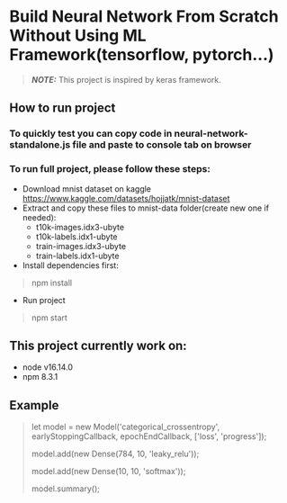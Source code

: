 # Build Neural Network From Scratch Without Using ML Framework(tensorflow, pytorch...)
> **_NOTE:_** This project is inspired by keras framework.
## How to run project
### To quickly test you can copy code in neural-network-standalone.js file and paste to console tab on browser
### To run full project, please follow these steps:
- Download mnist dataset on kaggle https://www.kaggle.com/datasets/hojjatk/mnist-dataset
- Extract and copy these files to mnist-data folder(create new one if needed):
  + t10k-images.idx3-ubyte
  + t10k-labels.idx1-ubyte
  + train-images.idx3-ubyte
  + train-labels.idx1-ubyte
- Install dependencies first:
> npm install
- Run project
> npm start

## This project currently work on:
- node v16.14.0
- npm 8.3.1
## Example
> let model = new Model('categorical_crossentropy', earlyStoppingCallback, epochEndCallback, ['loss', 'progress']);
>
> model.add(new Dense(784, 10, 'leaky_relu'));
>
> model.add(new Dense(10, 10, 'softmax'));
>
> model.summary();
